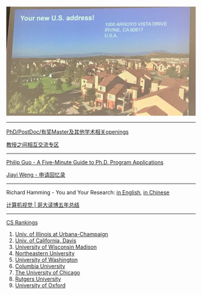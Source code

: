 <p align="center">
  <img src='USA_Address.JPG'>
</p>

---

[PhD/PostDoc/有奖Master及其他学术相关openings](https://www.1point3acres.com/bbs/forum-173-1.html)

[教授之间相互交流专区](https://www.1point3acres.com/bbs/forum.php?mod=forumdisplay&fid=328)

---

[Philip Guo - A Five-Minute Guide to Ph.D. Program Applications](https://pg.ucsd.edu/PhD-application-tips.htm)

[Jiayi Weng - 申请回忆录](https://trinkle23897.github.io/posts/application)

---

Richard Hamming - You and Your Research: [in English](http://www.cs.virginia.edu/~robins/YouAndYourResearch.html), [in Chinese](http://www.yidianzixun.com/article/0LZ4zQZV)

[计算机视觉 | 哥大读博五年总结](https://zhuanlan.zhihu.com/p/338193330)

---

[CS Rankings](http://csrankings.org/#/index?all&us)

1. [Univ. of Illinois at Urbana-Champaign](https://grad.illinois.edu/admissions/instructions/04c)
2. [Univ. of California, Davis](https://grad.ucdavis.edu/applying-uc-davis)
3. [University of Wisconsin Madison](https://grad.wisc.edu/apply/requirements/)
4. [Northeastern University](https://coe.northeastern.edu/academics-experiential-learning/graduate-school-of-engineering/graduate-admissions/)
5. [University of Washington](https://grad.uw.edu/admission/understanding-the-application-process/international-applicant-information/english-proficiency-tests/)
6. [Columbia University](https://www.gradengineering.columbia.edu/faq/standardized-test-scores)
7. [The University of Chicago](https://grad.uchicago.edu/admissions/apply/english-language-requirements/)
8. [Rutgers University](https://grad.rutgers.edu/admissions/international-students)
9. [University of Oxford](https://www.ox.ac.uk/admissions/graduate/applying-to-oxford/application-guide/qualifications-languages-funding#content-tab--4)
